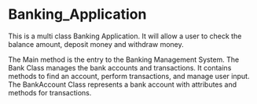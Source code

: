 # Banking_Application

This is a multi class Banking Application. 
It will allow a user to check the balance amount, deposit money and withdraw money.

The Main method is the entry to the Banking Management System.
The Bank Class manages the bank accounts and transactions. It contains methods to find an account, perform transactions, and manage user input.
The BankAccount Class represents a bank account with attributes and methods for transactions.

